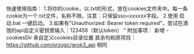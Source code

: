 快速使用指南：
  1.将你的cookie，以.txt的形式，放在cookies文件夹中。每一条cookie为一个.txt文件，名称不限。注意：只保留sso=xxxxxx字段。
  2.使用 启动.bat 一键启动。
  3.如果有"Unauthorized: Bearer token required"，尝试在酒馆的api自定义密钥里输入：123456（默认token）
”
附加事项：
新增 -cookiesDir 来自定义cookies目录位置
其余均和原项目：https://github.com/orzogc/grok3_api 相同
